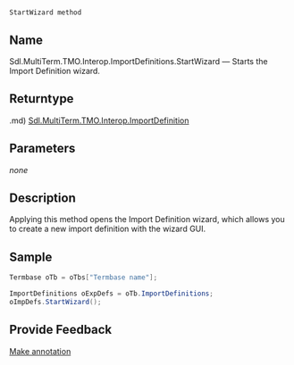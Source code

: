 

# 
    StartWizard method




## Name

Sdl.MultiTerm.TMO.Interop.ImportDefinitions.StartWizard —          Starts the Import Definition wizard.



## Returntype
.md)
[Sdl.MultiTerm.TMO.Interop.ImportDefinition](Sdl.MultiTerm.TMO.Interop.ImportDefinition.md)



## Parameters
*none*


## Description



Applying this method opens the Import Definition wizard, which allows you to create a new import definition with the wizard GUI.



## Sample


```cs
Termbase oTb = oTbs["Termbase name"];

ImportDefinitions oExpDefs = oTb.ImportDefinitions;
oImpDefs.StartWizard();
```



## Provide Feedback

[Make annotation](mailto:sdk-feedback@sdl.com&amp;subject=Reference%20for%20Sdl.MultiTerm.TMO.Interop.ImportDefinitions.StartWizard)

